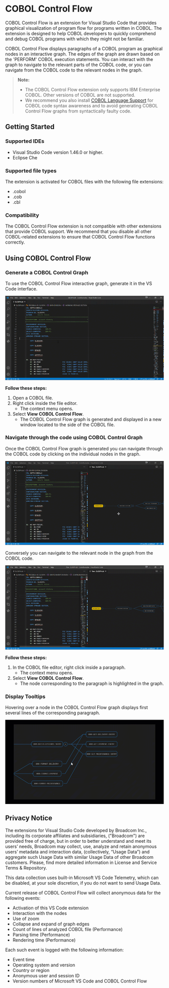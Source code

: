 # COBOL Control Flow

COBOL Control Flow is an extension for Visual Studio Code that provides graphical visualization of program flow for programs written in COBOL. The extension is designed to help COBOL developers to quickly comprehend and debug COBOL programs with which they might not be familiar.

COBOL Control Flow displays paragraphs of a COBOL program as graphical nodes in an interactive graph. The edges of the graph are drawn based on the 'PERFORM' COBOL execution statements. You can interact with the graph to navigate to the relevant parts of the COBOL code, or you can navigate from the COBOL code to the relevant nodes in the graph.

> **Note:** 
> - The COBOL Control Flow extension only supports IBM Enterprise COBOL. Other versions of COBOL are not supported.
> - We recommend you also install [COBOL Language Support](https://marketplace.visualstudio.com/items?itemName=broadcomMFD.COBOL-language-support) for COBOL code syntax awareness and to avoid generating COBOL Control Flow graphs from syntactically faulty code.

## Getting Started

### Supported IDEs

- Visual Studio Code version 1.46.0 or higher.
- Eclipse Che

### Supported file types

The extension is activated for COBOL files with the following file extensions:
 - .cobol
 - .cob
 - .cbl

### Compatibility
The COBOL Control Flow extension is not compatible with other extensions that provide COBOL support. We recommend that you disable all other COBOL-related extensions to ensure that COBOL Control Flow functions correctly.

## Using COBOL Control Flow

###  Generate a COBOL Control Graph

To use the COBOL Control Flow interactive graph, generate it in the VS Code interface.

![](CobolControlFlow_generateFlow.gif)

**Follow these steps:**
1. Open a COBOL file.
2. Right click inside the file editor.
    - The context menu opens.
3. Select **View COBOL Control Flow**.
    - The COBOL Control Flow graph is generated and displayed in a new window located to the side of the COBOL file.

### Navigate through the code using COBOL Control Graph

Once the COBOL Control Flow graph is generated you can navigate through the COBOL code by clicking on the individual nodes in the graph.

![](CobolControlFlow_highlightingCode.gif)

Conversely you can navigate to the relevant node in the graph from the COBOL code.

![](CobolControlFlow_highlightingNodes.gif)

**Follow these steps:**

1. In the COBOL file editor, right click inside a paragraph.
    - The context menu opens.
2. Select **View COBOL Control Flow**.
    - The node corresponding to the paragraph is highlighted in the graph.

### Display Tooltips

Hovering over a node in the COBOL Control Flow graph displays first several lines of the corresponding paragraph.

![](CobolControlFlow_tooltip.gif)

## Privacy Notice
The extensions for Visual Studio Code developed by Broadcom Inc., including its corporate affiliates and subsidiaries, ("Broadcom") are provided free of charge, but in order to better understand and meet its users’ needs, Broadcom may collect, use, analyze and retain anonymous users’ metadata and interaction data, (collectively, “Usage Data”) and aggregate such Usage Data with similar  Usage Data of other Broadcom customers. Please, find more detailed information in License and Service Terms & Repository.

This data collection uses built-in Microsoft VS Code Telemetry, which can be disabled, at your sole discretion, if you do not want to send Usage Data.

Current release of COBOL Control Flow will collect anonymous data for the following events:
- Activation of this VS Code extension
- Interaction with the nodes
- Use of zoom
- Collapse and expand of graph edges
- Count of lines of analyzed COBOL file (Performance)
- Parsing time (Performance)
- Rendering time (Performance)

Each such event is logged with the following information:
- Event time
- Operating system and version
- Country or region
- Anonymous user and session ID
- Version numbers of Microsoft VS Code and COBOL Control Flow
